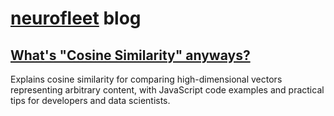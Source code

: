 # [neurofleet](https://neurofleet.com) blog

## [What's "Cosine Similarity" anyways?](what_is_cosine_similarity.md)

Explains cosine similarity for comparing high-dimensional vectors representing arbitrary content, with JavaScript code examples and practical tips for developers and data scientists.
